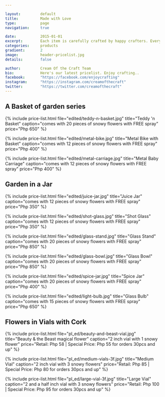 ```yaml
---

layout:			default
title:  		Made with Love
type:			page
navigation: 	true

date:   		2015-01-01
excerpt: 		Each item is carefully crafted by happy crafters. Every detail comes from an explosion of an idea and settled in on a polished piece of art. We go beyond the flowers, we are all in for the craftsmanship.
categories:		products
gradient: 		2
image: 			header-pricelist.jpg
details:		false

author: 		Cream Of the Craft Team
bio: 			Here's our latest pricelist. Enjoy crafting..
facebook: 		"https://facebook.com/enjoycrafting"
instagram: 		"https://instagram.com/creamofthecraft"
twitter: 		"https://twitter.com/creamofthecraft"
---
```


## A Basket of garden series
{% include price-list.html file="edited/teddy-n-basket.jpg" title="Teddy 'n Basket" caption="comes with 20 pieces of snowy flowers with FREE spray" price="Php 650" %}

{% include price-list.html file="edited/metal-bike.jpg" title="Metal Bike with Basket" caption="comes with 12 pieces of snowy flowers with FREE spray" price="Php 400" %}

{% include price-list.html file="edited/metal-carriage.jpg" title="Metal Baby Carriage" caption="comes with 12 pieces of snowy flowers with FREE spray" price="Php 400" %}

## Garden in a Jar
{% include price-list.html file="edited/juice-jar.jpg" title="Juice Jar" caption="comes with 12 pieces of snowy flowers with FREE spray" price="Php 350" %}

{% include price-list.html file="edited/shot-glass.jpg" title="Shot Glass" caption="comes with 12 pieces of snowy flowers with FREE spray" price="Php 350" %}

{% include price-list.html file="edited/glass-stand.jpg" title="Glass Stand" caption="comes with 20 pieces of snowy flowers with FREE spray" price="Php 850" %}

{% include price-list.html file="edited/glass-bowl.jpg" title="Glass Bowl" caption="comes with 20 pieces of snowy flowers with FREE spray" price="Php 850" %}

{% include price-list.html file="edited/spice-jar.jpg" title="Spice Jar" caption="comes with 20 pieces of snowy flowers with FREE spray" price="Php 400" %}

{% include price-list.html file="edited/light-bulb.jpg" title="Glass Bulb" caption="comes with 15 pieces of snowy flowers with FREE spray" price="Php 650" %}

## Flowers in Vials with Cork
{% include price-list.html file="pl_ed/beauty-and-beast-vial.jpg" title="Beauty & the Beast magical flower" caption="2 inch vial with 1 snowy flower" price="Retail: Php 58 | Special Price: Php 55 for orders 30pcs and up" %}

{% include price-list.html file="pl_ed/medium-vials-3f.jpg" title="Medium Vial" caption="2 inch vial with 3 snowy flowers" price="Retail: Php 85 | Special Price: Php 80 for orders 30pcs and up" %}

{% include price-list.html file="pl_ed/large-vial-3f.jpg" title="Large Vial" caption="2 and a half inch vial with 3 snowy flowers" price="Retail: Php 100 | Special Price: Php 95 for orders 30pcs and up" %}


